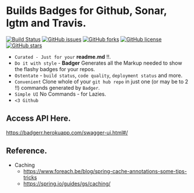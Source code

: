 # Builds Badges for Github, Sonar, lgtm and Travis.



[![Build Status](https://travis-ci.org/Akash-Mittal/badger.svg?branch=master)](https://travis-ci.org/Akash-Mittal/badger)
[![GitHub issues](https://img.shields.io/github/issues/Akash-Mittal/badger.svg)](https://github.com/Akash-Mittal/badger/issues)
[![GitHub forks](https://img.shields.io/github/forks/Akash-Mittal/badger.svg)](https://github.com/Akash-Mittal/badger/network)
[![GitHub license](https://img.shields.io/github/license/Akash-Mittal/badger.svg)](https://github.com/Akash-Mittal/badger/blob/master/LICENSE)
[![GitHub stars](https://img.shields.io/github/stars/Akash-Mittal/badger.svg)](https://github.com/Akash-Mittal/badger/stargazers)

* `Curated - Just for your` **readme.md** !!.
* `Do it with style` - **Badger** Generates all the Markup needed to show the flashy badges for your repos. 
* `Ostentate` - `build status`, `code quality`, `deployment status` and more.
* `Convenient` Clone whole of your `git hub repo` in just one (or may be to 2 !!) commands generated by `Badger`.
* `Simple UI` No Commands - for Lazies.
* `<3 Github`

## Access API Here.

https://badgerr.herokuapp.com/swagger-ui.html#/

## Reference.
* Caching 
	* https://www.foreach.be/blog/spring-cache-annotations-some-tips-tricks
	* https://spring.io/guides/gs/caching/
